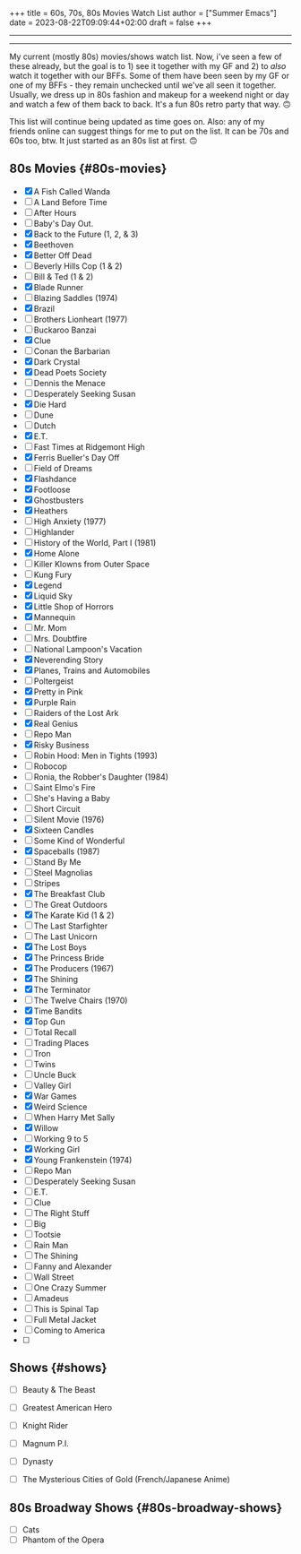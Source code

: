 +++
title = 60s, 70s, 80s Movies Watch List
author = ["Summer Emacs"]
date = 2023-08-22T09:09:44+02:00
draft = false
+++

---

---

My current (mostly 80s) movies/shows watch list. Now, i've seen a few of these already, but the goal is to 1) see it together with my GF and 2) to _also_ watch it together with our BFFs. Some of them have been seen by my GF or one of my BFFs - they remain unchecked until we've all seen it together. Usually, we dress up in 80s fashion and makeup for a weekend night or day and watch a few of them back to back. It's a fun 80s retro party that way. 🙃

This list will continue being updated as time goes on. Also: any of my friends online can suggest things for me to put on the list. It can be 70s and 60s too, btw. It just started as an 80s list at first. 🙃


## 80s Movies {#80s-movies}

-   [X] A Fish Called Wanda
-   [ ] A Land Before Time
-   [ ] After Hours
-   [ ] Baby's Day Out.
-   [X] Back to the Future (1, 2, &amp; 3)
-   [X] Beethoven
-   [X] Better Off Dead
-   [ ] Beverly Hills Cop (1 &amp; 2)
-   [ ] Bill &amp; Ted (1 &amp; 2)
-   [X] Blade Runner
-   [ ] Blazing Saddles (1974)
-   [X] Brazil
-   [ ] Brothers Lionheart (1977)
-   [ ] Buckaroo Banzai
-   [X] Clue
-   [ ] Conan the Barbarian
-   [X] Dark Crystal
-   [X] Dead Poets Society
-   [ ] Dennis the Menace
-   [ ] Desperately Seeking Susan
-   [X] Die Hard
-   [ ] Dune
-   [ ] Dutch
-   [X] E.T.
-   [ ] Fast Times at Ridgemont High
-   [X] Ferris Bueller's Day Off
-   [ ] Field of Dreams
-   [X] Flashdance
-   [X] Footloose
-   [X] Ghostbusters
-   [X] Heathers
-   [ ] High Anxiety (1977)
-   [ ] Highlander
-   [ ] History of the World, Part I (1981)
-   [X] Home Alone
-   [ ] Killer Klowns from Outer Space
-   [ ] Kung Fury
-   [X] Legend
-   [X] Liquid Sky
-   [X] Little Shop of Horrors
-   [X] Mannequin
-   [ ] Mr. Mom
-   [ ] Mrs. Doubtfire
-   [ ] National Lampoon's Vacation
-   [X] Neverending Story
-   [X] Planes, Trains and Automobiles
-   [ ] Poltergeist
-   [X] Pretty in Pink
-   [X] Purple Rain
-   [ ] Raiders of the Lost Ark
-   [X] Real Genius
-   [ ] Repo Man
-   [X] Risky Business
-   [ ] Robin Hood: Men in Tights (1993)
-   [ ] Robocop
-   [ ] Ronia, the Robber's Daughter (1984)
-   [ ] Saint Elmo's Fire
-   [ ] She's Having a Baby
-   [ ] Short Circuit
-   [ ] Silent Movie (1976)
-   [X] Sixteen Candles
-   [ ] Some Kind of Wonderful
-   [X] Spaceballs (1987)
-   [ ] Stand By Me
-   [ ] Steel Magnolias
-   [ ] Stripes
-   [X] The Breakfast Club
-   [ ] The Great Outdoors
-   [X] The Karate Kid (1 &amp; 2)
-   [ ] The Last Starfighter
-   [ ] The Last Unicorn
-   [X] The Lost Boys
-   [X] The Princess Bride
-   [X] The Producers (1967)
-   [X] The Shining
-   [X] The Terminator
-   [ ] The Twelve Chairs (1970)
-   [X] Time Bandits
-   [X] Top Gun
-   [ ] Total Recall
-   [ ] Trading Places
-   [ ] Tron
-   [ ] Twins
-   [ ] Uncle Buck
-   [ ] Valley Girl
-   [X] War Games
-   [X] Weird Science
-   [ ] When Harry Met Sally
-   [X] Willow
-   [ ] Working 9 to 5
-   [X] Working Girl
-   [X] Young Frankenstein (1974)
-   [ ] Repo Man
-   [ ] Desperately Seeking Susan
-   [ ] E.T.
-   [ ] Clue
-   [ ] The Right Stuff
-   [ ] Big
-   [ ] Tootsie
-   [ ] Rain Man
-   [ ] The Shining
-   [ ] Fanny and Alexander
-   [ ] Wall Street
-   [ ] One Crazy Summer
-   [ ] Amadeus
-   [ ] This is Spinal Tap
-   [ ] Full Metal Jacket
-   [ ] Coming to America
-   [ ]


## Shows {#shows}

-   [ ] Beauty &amp; The Beast
-   [ ] Greatest American Hero
-   [ ] Knight Rider
-   [ ] Magnum P.I.
-   [ ] Dynasty
-   [ ] The Mysterious Cities of Gold (French/Japanese Anime)


## 80s Broadway Shows {#80s-broadway-shows}

-   [ ] Cats
-   [ ] Phantom of the Opera
